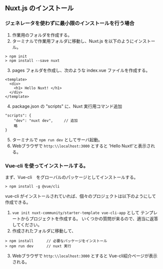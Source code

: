 ## Nuxt.js のインストール
### ジェネレータを使わずに最小限のインストールを行う場合

1. 作業用のフォルダを作成する。
2. ターミナルで作業用フォルダに移動し、Nuxt.js を以下のようにインストール。
```
> npm init
> npm install --save nuxt
```
3. pages フォルダを作成し、次のような index.vue ファイルを作成する。
```
<template>
  <div>
    <h1> Hello Nuxt! </h1>
  </div>
</template>
```
4. package.json の "scripts" に、Nuxt 実行用コマンド追加
```
"scripts": {
    "dev": "nuxt dev",     // 追加
    略
}
```
5. ターミナルで `npm run dev` としてサーバ起動。
6. Webブラウザで `http:\\localhost:3000` とすると 'Hello Nuxt!'と表示される。

### Vue-cli を使ってインストールする。

まず、Vue-cli　をグローバルのパッケージとしてインストールする。
```
> npm install -g @vue/cli
```
vue-cli がインストールされていれば、個々のプロジェクトは以下のようにして作成できる。
1. `vue init nuxt-community/starter-template vue-cli-app` として
テンプレートからプロジェクトを作成する。
いくつかの質問が来るので、適当に返答してください。
2. 作成されたフォルダに移動して、
```
> npm install      // 必要なパッケージをインストール
> npm run dev      // nuxt 実行
```
3. Webブラウザで `http:\\localhost:3000` とすると Vue-cli紹介ページが表示される。

